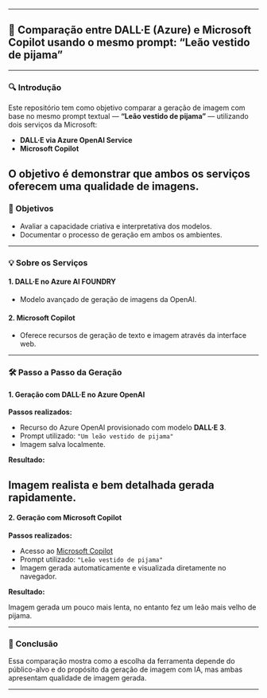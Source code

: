 
---

## 📌 Comparação entre DALL·E (Azure) e Microsoft Copilot usando o mesmo prompt: “Leão vestido de pijama”

---

### 🔍 Introdução

Este repositório tem como objetivo comparar a geração de imagem com base no mesmo prompt textual — **“Leão vestido de pijama”** — utilizando dois serviços da Microsoft:

- **DALL·E via Azure OpenAI Service**
- **Microsoft Copilot**

O objetivo é demonstrar que ambos os serviços oferecem uma qualidade de imagens.
---

### 🎯 Objetivos

- Avaliar a capacidade criativa e interpretativa dos modelos.
- Documentar o processo de geração em ambos os ambientes.

---

### 💡 Sobre os Serviços

#### **1. DALL·E no Azure AI FOUNDRY**

- Modelo avançado de geração de imagens da OpenAI.

#### **2. Microsoft Copilot**

- Oferece recursos de geração de texto e imagem através da interface web.

---

### 🛠️ Passo a Passo da Geração

#### **1. Geração com DALL·E no Azure OpenAI**

**Passos realizados:**

- Recurso do Azure OpenAI provisionado com modelo **DALL·E 3**.
- Prompt utilizado: `"Um leão vestido de pijama"`
- Imagem salva localmente.



**Resultado:**  

Imagem realista e bem detalhada gerada rapidamente.
---

#### **2. Geração com Microsoft Copilot**

**Passos realizados:**
- Acesso ao [Microsoft Copilot](https://copilot.microsoft.com/)
- Prompt utilizado: `"Leão vestido de pijama"`  
- Imagem gerada automaticamente e visualizada diretamente no navegador.

**Resultado:**  

Imagem gerada um pouco mais lenta, no entanto fez um leão mais velho de pijama. 

---

### 📌 Conclusão

Essa comparação mostra como a escolha da ferramenta depende do público-alvo e do propósito da geração de imagem com IA, mas ambas apresentam qualidade de imagem gerada.

---

